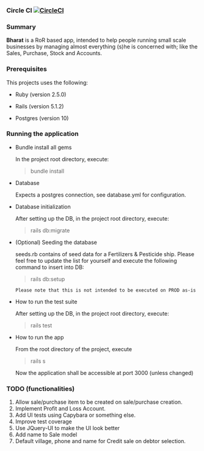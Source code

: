 ### Circle CI [![CircleCI](https://circleci.com/gh/singals/bharat.svg?style=svg)](https://circleci.com/gh/singals/bharat)

### Summary
<b>Bharat</b> is a RoR based app, intended to help people running small scale businesses by managing almost everything 
(s)he is concerned with; like the Sales, Purchase, Stock and Accounts. 

### Prerequisites
This projects uses the following:

* Ruby (version 2.5.0)

* Rails (version 5.1.2)

* Postgres (version 10)

### Running the application
* Bundle install all gems

    In the project root directory, execute:
    > bundle install


* Database

    Expects a postgres connection, see database.yml for configuration. 

* Database initialization

    After setting up the DB, in the project root directory, execute:

    > rails db:migrate
    
* (Optional) Seeding the database

    seeds.rb contains of seed data for a Fertilizers & Pesticide ship. Please feel free to update the list for yourself 
    and execute the following command to insert into DB:
    > rails db:setup
    
    ```Please note that this is not intended to be executed on PROD as-is```

* How to run the test suite

    After setting up the DB, in the project root directory, execute:

    > rails test

* How to run the app

    From the root directory of the project, execute
    > rails s

    Now the application shall be accessible at port 3000 (unless changed) 


### TODO (functionalities)
1. Allow sale/purchase item to be created on sale/purchase creation.
2. Implement Profit and Loss Account.
3. Add UI tests using Capybara or something else.
4. Improve test coverage
5. Use JQuery-UI to make the UI look better
6. Add name to Sale model
7. Default village, phone and name for Credit sale on debtor selection.
